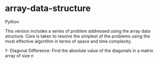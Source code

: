 # array-data-structure
Python

This version includes a series of problem addressed using the array data structure. Care is taken to resolve the simplest of the problems using the most effective algortihm in terms of space and time complexity.

1- Diagonal Difference: Find the absolute value of the diagonals in a matrix array of size n
